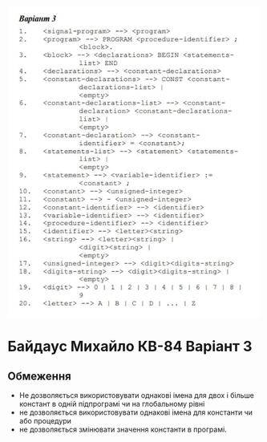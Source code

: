 ![Варіант](./Variant.jpg) 

# Байдаус Михайло КВ-84 Варіант 3



## Обмеження
* Не дозволяється використовувати однакові імена для двох і більше констант в одній підпрограмі чи на глобальному рівні
* не дозволяється використовувати однакові імена для константи чи або процедури
* не дозволяється змінювати значення константи в програмі.